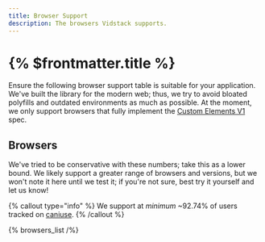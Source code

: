 ```yaml
---
title: Browser Support
description: The browsers Vidstack supports.
---
```


# {% $frontmatter.title %}

Ensure the following browser support table is suitable for your application. We've built the
library for the modern web; thus, we try to avoid bloated polyfills and outdated environments as
much as possible. At the moment, we only support browsers that fully implement
the [Custom Elements V1](https://caniuse.com/custom-elementsv1) spec.

## Browsers

We've tried to be conservative with these numbers; take this as a lower bound. We likely support a
greater range of browsers and versions, but we won't note it here until we test it; if you're not
sure, best try it yourself and let us know!

{% callout type="info" %}
We support at _minimum_ ~92.74% of users tracked on [caniuse](https://caniuse.com).
{% /callout %}

{% browsers_list /%}
